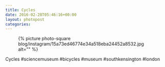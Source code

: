```yaml
---
title: Cycles
date: 2016-02-28T05:46:16+00:00
layout: photopost
categories:
---
```


<figure class="photo photo--square">
  {% picture photo-square blog/instagram/15a73ed46774e34a518eba24452a8532.jpg alt="" %}
</figure>

Cycles
#sciencemuseum #bicycles #museum #southkensington #london
